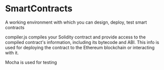 # SmartContracts
A working environment with which you can design, deploy, test smart contracts 

compiler.js compiles your Solidity contract and provide access to the compiled contract's information, including its bytecode and ABI. This info is used for deploying the contract to the Ethereum blockchain or interacting with it.

Mocha is used for testing
